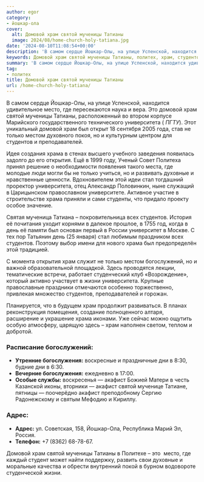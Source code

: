 ```yaml
---
author: egor
category:
- йошкар-ола
cover:
  alt: Домовой храм святой мученицы Татианы
  image: 2024/08/home-church-holy-tatiana.jpg
date: '2024-08-10T11:08:54+00:00'
description: 'В самом сердце Йошкар-Олы, на улице Успенской, находится удивительное место, где пересекаются наука и вера. Это домовой храм святой мученицы Татианы,...'
keywords: Домовой храм святой мученицы Татианы, политех, храм, студентов, храма, домовой, святой, университета, только, акафист, йошкар, место, это, мученицы, татианы, местом, преподавателей
summary: 'В самом сердце Йошкар-Олы, на улице Успенской, находится удивительное место, где пересекаются наука и вера. Это домовой храм святой мученицы Татианы,...'
tag:
- политех
title: Домовой храм святой мученицы Татианы
url: /home-church-holy-tatiana/
---
```


В самом сердце Йошкар-Олы, на улице Успенской, находится удивительное место, где пересекаются наука и вера. Это домовой храм святой мученицы Татианы, расположенный во втором корпусе Марийского государственного технического университета ( _ПГТУ_). Этот уникальный домовой храм был открыт 18 сентября 2005 года, став не только местом духовного покоя, но и культурным центром для студентов и преподавателей.

Идея создания храма в стенах высшего учебного заведения появилась задолго до его открытия. Ещё в 1999 году, Ученый Совет Политеха принял решение о необходимости появления такого места, где молодые люди могли бы не только учиться, но и развивать духовные и нравственные ценности. Вдохновителем этой идеи стал тогдашний проректор университета, отец Александр Половинкин, ныне служащий в Царицынском православном университете. Активное участие в строительстве храма приняли и сами студенты, что придало проекту особое значение.

Святая мученица Татиана – покровительница всех студентов. История её почитания уходит корнями в далекое прошлое, в 1755 год, когда в день её памяти был основан первый в России университет в Москве. С тех пор Татьянин день (25 января) стал любимым праздником всех студентов. Поэтому выбор имени для нового храма был предопределён этой традицией.

С момента открытия храм служит не только местом богослужений, но и важной образовательной площадкой. Здесь проводятся лекции, тематические встречи, работает студенческий клуб «Возрождение», который активно участвует в жизни университета. Крупные православные праздники отмечаются особенно торжественно, привлекая множество студентов, преподавателей и горожан.

Планируется, что в будущем храм продолжит развиваться. В планах реконструкция помещения, создание полноценного алтаря, расширение и украшение храма иконами. Уже сейчас можно ощутить особую атмосферу, царящую здесь – храм наполнен светом, теплом и добротой.

### Расписание богослужений:

- **Утренние богослужения:** воскресные и праздничные дни в 8:30, будние дни в 6:30.
- **Вечерние богослужения:** ежедневно в 17:00.
- **Особые службы:** воскресенья — акафист Божией Матери в честь Казанской иконы, вторники — акафист святой мученице Татиане, пятницы — поочерёдно акафист преподобному Сергию Радонежскому и святым Мефодию и Кириллу.

### Адрес:

- **Адрес:** ул. Советская, 158, Йошкар-Ола, Республика Марий Эл, Россия.
- **Телефон:** +7 (8362) 68-78-67.

Домовой храм святой мученицы Татианы в Политехе – это  место, где каждый студент может найти поддержку, развить свои духовные и моральные качества и обрести внутренний покой в бурном водовороте студенческой жизни.
